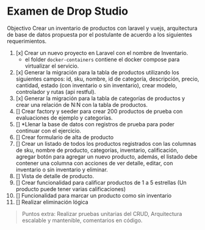 # Examen de Drop Studio
Objectivo
Crear un inventario de productos con laravel y vuejs, arquitectura de base de datos propuesta
por el postulante de acuerdo a los siguientes requerimientos.

1. [x] Crear un nuevo proyecto en Laravel con el nombre de Inventario.
    * el folder `docker-containers` contiene el docker compose para virtualizar el servicio.
2. [x] Generar la migración para la tabla de productos utilizando los siguientes campos: id, sku, nombre, id de categoría, descripción, precio, cantidad, estado (con inventario o sin inventario), crear modelo, controlador y rutas (api restful).
3. [x] Generar la migración para la tabla de categorías de productos y crear una relación de N:N con la tabla de productos.
4. [] Crear factory y seeder para crear 200 productos de prueba con evaluaciones de ejemplo y categorías.
5. [] *Llenar la base de datos con registros de prueba para poder continuar con el ejercicio.
6. [] Crear formulario de alta de producto
7. [] Crear un listado de todos los productos registrados con las columnas de sku, nombre de producto, categorías, inventario, calificación, agregar botón para agregar un nuevo producto, además, el listado debe contener una columna con acciones de ver detalle, editar, con inventario o sin inventario y eliminar.
8. [] Vista de detalle de producto.
9. [] Crear funcionalidad para calificar productos de 1 a 5 estrellas (Un producto puede tener varias calificaciones)
10. []  Funcionalidad para marcar un producto como sin inventario
11. []  Realizar eliminación lógica

> Puntos extra: Realizar pruebas unitarias del CRUD, Arquitectura escalable y mantenible, comentarios en código.
